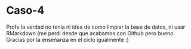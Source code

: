 # Caso-4
Profe la verdad no tenia ni idea de como limpiar la base de datos, ni usar RMarkdown (me perdi desde que acabamos con Github pero bueno. 
Gracias por la enseñanza en el ciclo igualmente :)
